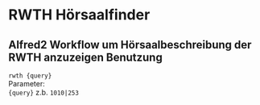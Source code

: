 RWTH Hörsaalfinder
===========================

Alfred2 Workflow um Hörsaalbeschreibung der RWTH anzuzeigen
Benutzung
---------
``
rwth {query}
``  
Parameter:  
`{query}` z.b. `1010|253`
